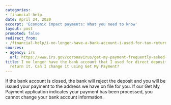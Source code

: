 ```yaml
---
categories:
- financial-help
date: April 24, 2020
excerpt: 'Economic impact payments: What you need to know'
layout: post
promoted: false
redirect_from:
- /financial-help/i-no-longer-have-a-bank-account-i-used-for-tax-return/
sources:
- agency: irs
  url: https://www.irs.gov/coronavirus/get-my-payment-frequently-asked-questions
title: I no longer have the bank account that I used for direct deposit on my tax
  return it. Can I change it using Get My Payment?
---
```


If the bank account is closed, the bank will reject the deposit and you will be issued your payment to the address we have on file for you. If our Get My Payment application indicates your payment has been processed, you cannot change your bank account information.